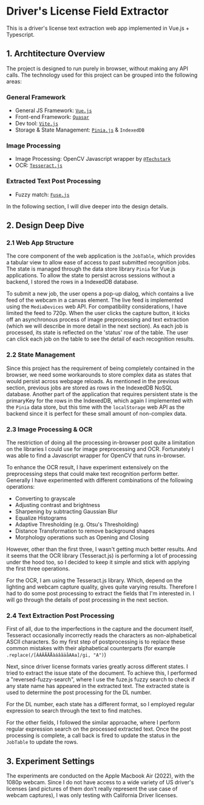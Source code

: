 # Driver's License Field Extractor

This is a driver's license text extraction web app implemented in Vue.js + Typescript.

## 1. Archtitecture Overview

The project is designed to run purely in browser, without making any API calls. The technology used for this project can be grouped into the following areas:

### General Framework

- General JS Framework: [`Vue.js`](https://vuejs.org/)
- Front-end Framework: [`Quasar`](https://quasar.dev/)
- Dev tool: [`Vite.js`](https://vitejs.dev/)
- Storage & State Management: [`Pinia.js`](https://pinia.vuejs.org/) & `IndexedDB`

### Image Processing

- Image Processing: OpenCV Javascript wrapper by [`@Techstark`](https://www.npmjs.com/package/@techstark/opencv-js)
- OCR: [`Tesseract.js`](https://tesseract.projectnaptha.com/)

### Extracted Text Post Processing

- Fuzzy match: [`Fuse.js`](https://www.fusejs.io/)

In the following section, I will dive deeper into the design details.

## 2. Design Deep Dive

### 2.1 Web App Structure

The core component of the web application is the `JobTable`, which provides a tabular view to allow ease of access to past submitted recognition jobs. The state is managed through the data store library `Pinia` for Vue.js applications. To allow the state to persist across sessions without a backend, I stored the rows in a IndexedDB database.

To submit a new job, the user opens a pop-up dialog, which contains a live feed of the webcam in a canvas element. The live feed is implemented using the `MediaDevices` web API. For compatibility considerations, I have limited the feed to 720p. When the user clicks the capture button, it kicks off an asynchronous process of image preprocessing and text extraction (which we will describe in more detail in the next section). As each job is processed, its state is reflected on the 'status' row of the table. The user can click each job on the table to see the detail of each recognition results.

### 2.2 State Management

Since this project has the requirement of being completely contained in the browser, we need some workarounds to store complex data as states that would persist across webpage reloads. As mentioned in the previous section, previous jobs are stored as rows in the IndexedDB NoSQL database. Another part of the application that requires persistent state is the primaryKey for the rows in the IndexedDB, which again I implemented with the `Pinia` data store, but this time with the `localStorage` web API as the backend since it is perfect for these small amount of non-complex data.

### 2.3 Image Processing & OCR

The restriction of doing all the processing in-browser post quite a limitation on the libraries I could use for image preprocessing and OCR. Fortunately I was able to find a Javascript wrapper for OpenCV that runs in-browser.

To enhance the OCR result, I have experiment extensively on the preprocessing steps that could make text recognition perform better. Generally I have experimented with different combinations of the following operations:

- Converting to grayscale
- Adjusting contrast and brightness
- Sharpening by subtracting Gaussian Blur
- Equalize Histograms
- Adaptive Thresholding (e.g. Otsu's Thresholding)
- Distance Transformation to remove background shapes
- Morphology operations such as Opening and Closing

However, other than the first three, I wasn't getting much better results. And it seems that the OCR library (Tesseract.js) is performing a lot of processing under the hood too, so I decided to keep it simple and stick with applying the first three operations.

For the OCR, I am using the Tesseract.js library. Which, depend on the lighting and webcam capture quality, gives quite varying results. Therefore I had to do some post processing to extract the fields that I'm interested in. I will go through the details of post processing in the next section.

### 2.4 Text Extraction Post Processing

First of all, due to the imperfections in the capture and the document itself, Tesseract occasionally incorrectly reads the characters as non-alphabetical ASCII characters. So my first step of postprocessing is to replace these common mistakes with their alphabetical counterparts (for example `.replace(/[ÀÁÂÃÄÅàáâãäåΑАа]/gi, "A")`)

Next, since driver license formats varies greatly across different states. I tried to extract the issue state of the document. To achieve this, I performed a "reversed-fuzzy-search", where I use the fuze.js fuzzy search to check if any state name has appeared in the extracted text. The extracted state is used to determine the post processing for the DL number.

For the DL number, each state has a different format, so I employed regular expression to search through the text to find matches.

For the other fields, I followed the similar approache, where I perform regular expression search on the processed extracted text. Once the post processing is complete, a call back is fired to update the status in the `JobTable` to update the rows.

## 3. Experiment Settings

The experiments are conducted on the Apple Macbook Air (2022), with the 1080p webcam. Since I do not have access to a wide variety of US driver's licenses (and pictures of them don't really represent the use case of webcam captures), I was only testing with California Driver licenses.
